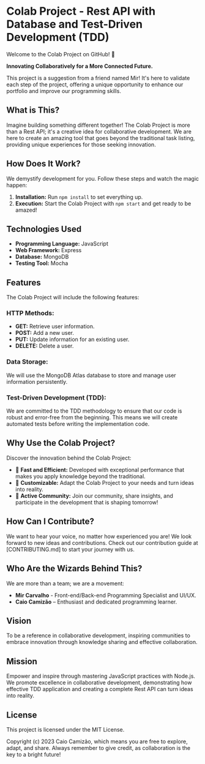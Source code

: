 # Colab Project - Rest API with Database and Test-Driven Development (TDD)

Welcome to the Colab Project on GitHub! 🚀

**Innovating Collaboratively for a More Connected Future.**

This project is a suggestion from a friend named Mir! It's here to validate each step of the project, offering a unique opportunity to enhance our portfolio and improve our programming skills.

## What is This?

Imagine building something different together! The Colab Project is more than a Rest API; it's a creative idea for collaborative development. We are here to create an amazing tool that goes beyond the traditional task listing, providing unique experiences for those seeking innovation.

## How Does It Work?

We demystify development for you. Follow these steps and watch the magic happen:

1. **Installation:** Run `npm install` to set everything up.
2. **Execution:** Start the Colab Project with `npm start` and get ready to be amazed!

## Technologies Used

- **Programming Language:** JavaScript
- **Web Framework:** Express
- **Database:** MongoDB
- **Testing Tool:** Mocha

## Features

The Colab Project will include the following features:

### HTTP Methods:

- **GET:** Retrieve user information.
- **POST:** Add a new user.
- **PUT:** Update information for an existing user.
- **DELETE:** Delete a user.

### Data Storage:

We will use the MongoDB Atlas database to store and manage user information persistently.

### Test-Driven Development (TDD):

We are committed to the TDD methodology to ensure that our code is robust and error-free from the beginning. This means we will create automated tests before writing the implementation code.

## Why Use the Colab Project?

Discover the innovation behind the Colab Project:

- 🚀 **Fast and Efficient:** Developed with exceptional performance that makes you apply knowledge beyond the traditional.
- 🌈 **Customizable:** Adapt the Colab Project to your needs and turn ideas into reality.
- 🤝 **Active Community:** Join our community, share insights, and participate in the development that is shaping tomorrow!

## How Can I Contribute?

We want to hear your voice, no matter how experienced you are! We look forward to new ideas and contributions. Check out our contribution guide at [CONTRIBUTING.md] to start your journey with us.

## Who Are the Wizards Behind This?

We are more than a team; we are a movement:

- **Mir Carvalho** - Front-end/Back-end Programming Specialist and UI/UX.
- **Caio Camizão** – Enthusiast and dedicated programming learner.

## Vision

To be a reference in collaborative development, inspiring communities to embrace innovation through knowledge sharing and effective collaboration.

## Mission

Empower and inspire through mastering JavaScript practices with Node.js. We promote excellence in collaborative development, demonstrating how effective TDD application and creating a complete Rest API can turn ideas into reality.

## License

This project is licensed under the MIT License.

Copyright (c) 2023 Caio Camizão, which means you are free to explore, adapt, and share. Always remember to give credit, as collaboration is the key to a bright future!